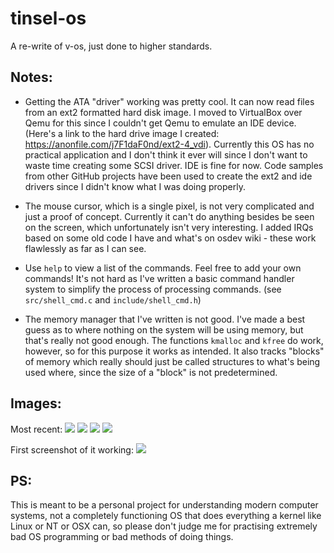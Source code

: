 # tinsel-os
A re-write of v-os, just done to higher standards.

## Notes:
- Getting the ATA "driver" working was pretty cool. It can now read files from an ext2 formatted hard disk image. I moved to VirtualBox over Qemu for this since I couldn't get Qemu to emulate an IDE device. (Here's a link to the hard drive image I created: https://anonfile.com/j7F1daF0nd/ext2-4_vdi). Currently this OS has no practical application and I don't think it ever will since I don't want to waste time creating some SCSI driver. IDE is fine for now. Code samples from other GitHub projects have been used to create the ext2 and ide drivers since I didn't know what I was doing properly.

- The mouse cursor, which is a single pixel, is not very complicated and just a proof of concept. Currently it can't do anything besides be seen on the screen, which unfortunately isn't very interesting. I added IRQs based on some old code I have and what's on osdev wiki - these work flawlessly as far as I can see.

- Use `help` to view a list of the commands. Feel free to add your own commands! It's not hard as I've written a basic command handler system to simplify the process of processing commands. (see `src/shell_cmd.c` and `include/shell_cmd.h`)

- The memory manager that I've written is not good. I've made a best guess as to where nothing on the system will be using memory, but that's really not good enough. The functions `kmalloc` and `kfree` do work, however, so for this purpose it works as intended. It also tracks "blocks" of memory which really should just be called structures to what's being used where, since the size of a "block" is not predetermined.

## Images:
Most recent:
![](https://i.imgur.com/9i0w7rG.png)
![](https://i.imgur.com/Yv2uWph.png)
![](https://i.imgur.com/zVE4Bmr.png)
![](https://i.imgur.com/xBxOUOC.png)

First screenshot of it working:
![](https://i.imgur.com/iHYrxlH.png)

## PS:
This is meant to be a personal project for understanding modern computer systems, not a completely functioning OS that does everything a kernel like Linux or NT or OSX can, so please don't judge me for practising extremely bad OS programming or bad methods of doing things.
